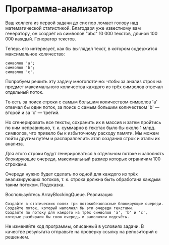 # Программа-анализатор

Ваш коллега из первой задачи до сих пор ломает голову над математической статистикой. Благодаря уже известному вам генератору, он создаёт из символов "abc" 10 000 текстов, длиной 100 000 каждый.
Генератор текстов.

Теперь его интересует, как бы выглядел текст, в котором содержится максимальное количество:

    символов 'a';
    символов 'b';
    символов 'c'.

Попробуем решить эту задачу многопоточно: чтобы за анализ строк на предмет максимального количества каждого из трёх символов отвечал отдельный поток.

То есть за поиск строки с самым большим количеством символов 'a' отвечал бы один поток, за поиск с самым большим количеством 'b' — второй и за 'c' — третий.

Но сгенерировать все тексты, сохранить их в массив и затем пройтись по ним неправильно, т. к. суммарно в текстах было бы около 1 млрд. символов, что привело бы к избыточному расходу памяти. Мы можем пойти другим путём и распараллелить этап создания строк и этапы их анализа.

Для этого строки будут генерироваться в отдельном потоке и заполнять блокирующие очереди, максимальный размер которых ограничим 100 строками.

Очереди нужно будет сделать по одной для каждого из трёх анализирующих потоков, т. к. строка должна быть обработана каждым таким потоком.
Подсказка.

Воспользуйтесь ArrayBlockingQueue.
Реализация

    Создайте в статических полях три потокобезопасные блокирующие очереди.
    Создайте поток, который наполнял бы эти очереди текстами.
    Создайте по потоку для каждого из трёх символов 'a', 'b' и 'c', которые разбирали бы свою очередь и выполняли подсчёты.

Не изменяйте код программы, описанный в условиях задачи. В качестве результата отправьте на проверку ссылку на репозиторий с решением.
